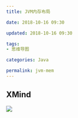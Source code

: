 ```yaml
---
title: JVM内存布局

date: 2018-10-16 09:30

updated: 2018-10-16 09:30

tags:
- 思维导图

categories: Java

permalink: jvm-mem
---
```




## XMind

![](/images/mindmapping-jvm-mem-01.png)